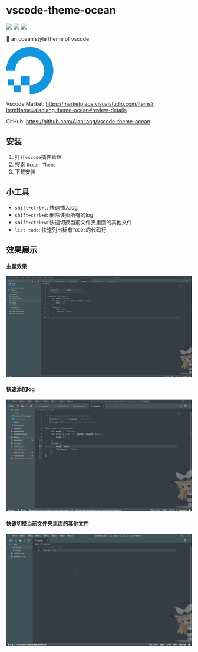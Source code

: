 # vscode-theme-ocean
![](https://vsmarketplacebadge.apphb.com/version/alanlang.theme-ocean.svg) ![](https://vsmarketplacebadge.apphb.com/downloads/alanlang.theme-ocean.svg) ![](https://vsmarketplacebadge.apphb.com/rating-star/alanlang.theme-ocean.svg)

🎨 an ocean style theme of vscode

![](icon.png)

Vscode Market: https://marketplace.visualstudio.com/items?itemName=alanlang.theme-ocean#review-details

GitHub: https://github.com/AlanLang/vscode-theme-ocean
## 安装
1. 打开`vscode`插件管理
2. 搜索 `Ocean Theme`
3. 下载安装

## 小工具
* `shift+ctrl+l`: 快速插入log
* `shift+ctrl+d`: 删除该页所有的log
* `shift+ctrl+w`: 快速切换当前文件夹里面的其他文件
* `list todo`: 快速列出标有`TODO:`的代码行

## 效果展示

#### 主题效果
![](images/ocean-preview.png)

#### 快速添加log
![](images/quicklog.gif)

#### 快速切换当前文件夹里面的其他文件
![](images/switchfile.gif)
